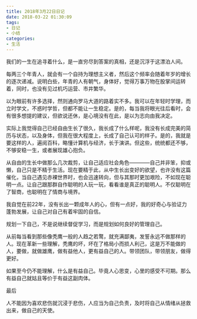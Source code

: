 ```yaml
---
title: 2018年3月22日日记
date: 2018-03-22 01:30:09
tags:
- 日记
- 小结
categories:
- 生活
---
```


我们的一生在追寻着什么，是一直穷尽到答案的真相，还是沉浮于这漂泊人间。

<!--more-->

每两三个年青人，就会有一个自持为理想主义者，然后这个频率会随着年岁的增长的逐次递减。说明白些，年青的人有朝气，身体好，觉得万事万物在股掌间运转着，同时，也没有见过机巧运营、市井繁华。

以为眼前有许多选择，然则通向罗马大道的路着实不多。我可以在年轻时学理，而立时学文，不惑时学哲，但都不能让一生稳定。是的，每当我将眼光往后看时，会有很多想提的建议，但欲说还休，是心境没有在此，是以为志向由我决定。

实际上我觉得自己已经自由生长了很久，我长成了什么样呢，我没有长成完美的简历与状态，以及身体，但我在很大程度上，长成了自己认可的样子。是的，我就是要这样的人，遍阅百科，略懂计算机与经济，长于演讲。但这些，统统都还不够，不够安稳一生，或者展现雄心抱负。

从自由的生长中做那么几次裁剪，让自己适应社会角色————自己并非笨，抑或懒，自己只是不精于生活。现在要精于此，从中生长出变好的欲望，也许没有这篇催化，当自己遇见赤裸世界时，也会迅速转向，但与其那时更加艰险，不如现在聪明一点。让自己跟那群自作聪明的人玩一玩，看看谁是真正的聪明人。不仅聪明在了智商，也聪明在了情商与境界。

我自觉在前22年，没有长出一颗成年人的心，但有一点好，我的好奇心与验证力蓬勃发展，让自己对自己有着牢固的自信。

规划一下自己，不是说继续督促学习，而是规划如何良好的管理自己。


从前每当看到那些像秃鹰一般的人趋之若鹜，就充满鄙夷，发誓永远不做那样的人。现在革新一些理解，秃鹰的坏，坏在了格局小而损人利己，这是万不能做的人，要做，就做雄鹰，做有益他人，更有益自己的人。带领团队，带领朋友，做得更好。

如果至今仍不能理解，什么是有益自己。毕竟人心思变，心里的感受不可期。那么有益自己就姑且等价于有益这副肉体。

最后

人不能因为喜欢悲伤就沉浸于悲伤，人应当为自己负责，及时将自己从情绪从拯救出来，做自己的天使。



